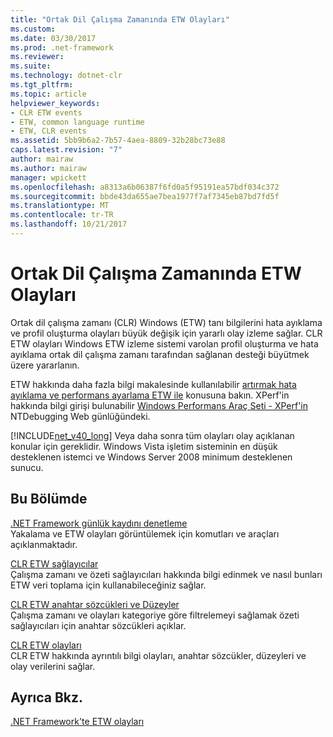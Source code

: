 ```yaml
---
title: "Ortak Dil Çalışma Zamanında ETW Olayları"
ms.custom: 
ms.date: 03/30/2017
ms.prod: .net-framework
ms.reviewer: 
ms.suite: 
ms.technology: dotnet-clr
ms.tgt_pltfrm: 
ms.topic: article
helpviewer_keywords:
- CLR ETW events
- ETW, common language runtime
- ETW, CLR events
ms.assetid: 5bb9b6a2-7b57-4aea-8809-32b28bc73e88
caps.latest.revision: "7"
author: mairaw
ms.author: mairaw
manager: wpickett
ms.openlocfilehash: a8313a6b06387f6fd0a5f95191ea57bdf034c372
ms.sourcegitcommit: bbde43da655ae7bea1977f7af7345eb87bd7fd5f
ms.translationtype: MT
ms.contentlocale: tr-TR
ms.lasthandoff: 10/21/2017
---
```

# <a name="etw-events-in-the-common-language-runtime"></a>Ortak Dil Çalışma Zamanında ETW Olayları
Ortak dil çalışma zamanı (CLR) Windows (ETW) tanı bilgilerini hata ayıklama ve profil oluşturma olayları büyük değişik için yararlı olay izleme sağlar. CLR ETW olayları Windows ETW izleme sistemi varolan profil oluşturma ve hata ayıklama ortak dil çalışma zamanı tarafından sağlanan desteği büyütmek üzere yararlanın.  
  
 ETW hakkında daha fazla bilgi makalesinde kullanılabilir [artırmak hata ayıklama ve performans ayarlama ETW ile](http://go.microsoft.com/fwlink/?LinkID=161142) konusuna bakın. XPerf'in hakkında bilgi girişi bulunabilir [Windows Performans Araç Seti - XPerf'in](http://go.microsoft.com/fwlink/?LinkID=161144) NTDebugging Web günlüğündeki.  
  
 [!INCLUDE[net_v40_long](../../../includes/net-v40-long-md.md)] Veya daha sonra tüm olayları olay açıklanan konular için gereklidir. Windows Vista işletim sisteminin en düşük desteklenen istemci ve Windows Server 2008 minimum desteklenen sunucu.  
  
## <a name="in-this-section"></a>Bu Bölümde  
 [.NET Framework günlük kaydını denetleme](../../../docs/framework/performance/controlling-logging.md)  
 Yakalama ve ETW olayları görüntülemek için komutları ve araçları açıklanmaktadır.  
  
 [CLR ETW sağlayıcılar](../../../docs/framework/performance/clr-etw-providers.md)  
 Çalışma zamanı ve özeti sağlayıcıları hakkında bilgi edinmek ve nasıl bunları ETW veri toplama için kullanabileceğiniz sağlar.  
  
 [CLR ETW anahtar sözcükleri ve Düzeyler](../../../docs/framework/performance/clr-etw-keywords-and-levels.md)  
 Çalışma zamanı ve olayları kategoriye göre filtrelemeyi sağlamak özeti sağlayıcıları için anahtar sözcükleri açıklar.  
  
 [CLR ETW olayları](../../../docs/framework/performance/clr-etw-events.md)  
 CLR ETW hakkında ayrıntılı bilgi olayları, anahtar sözcükler, düzeyleri ve olay verilerini sağlar.  
  
## <a name="see-also"></a>Ayrıca Bkz.  
 [.NET Framework'te ETW olayları](../../../docs/framework/performance/etw-events.md)

